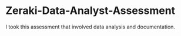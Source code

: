 # Zeraki-Data-Analyst-Assessment
I took this assessment that involved data analysis and documentation.
